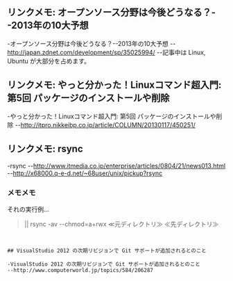 ## リンクメモ: オープンソース分野は今後どうなる？--2013年の10大予想

-オープンソース分野は今後どうなる？--2013年の10大予想
--http://japan.zdnet.com/development/sp/35025994/
--記事中は Linux, Ubuntu が大部分を占めます。


## リンクメモ: やっと分かった！Linuxコマンド超入門: 第5回 パッケージのインストールや削除

-やっと分かった！Linuxコマンド超入門: 第5回 パッケージのインストールや削除
--http://itpro.nikkeibp.co.jp/article/COLUMN/20130117/450251/


## リンクメモ: rsync

-rsync
--http://www.itmedia.co.jp/enterprise/articles/0804/21/news013.html
--http://x68000.q-e-d.net/~68user/unix/pickup?rsync

### メモメモ

それの実行例...
>||
rsync -av --chmod=a+rwx ≪元ディレクトリ≫ ≪先ディレクトリ≫
```


## VisualStudio 2012 の次期リビジョンで Git サポートが追加されるとのこと

-VisualStudio 2012 の次期リビジョンで Git サポートが追加されるとのこと
--http://www.computerworld.jp/topics/584/206287

